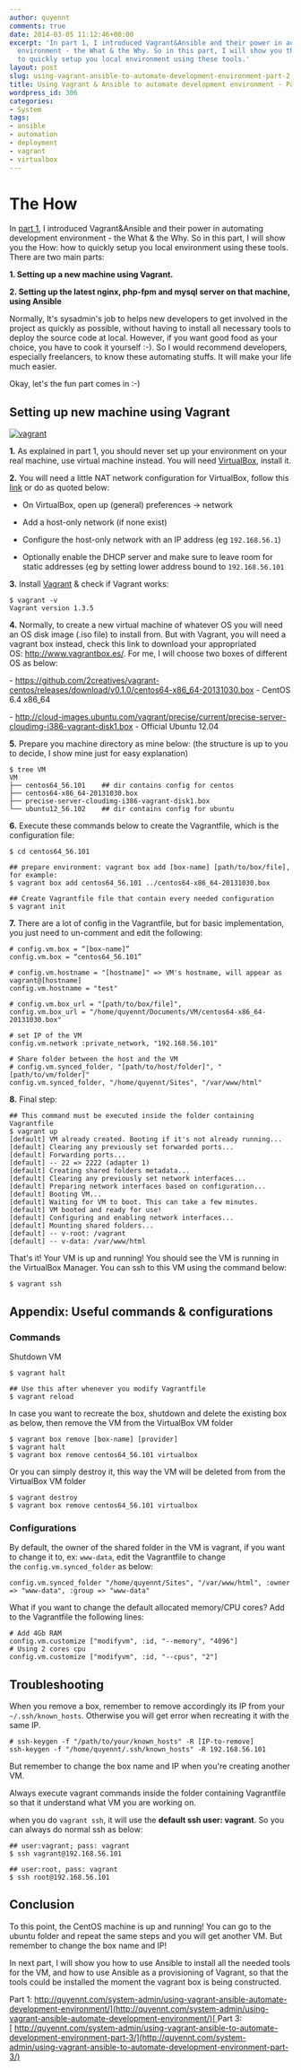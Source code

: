 ```yaml
---
author: quyennt
comments: true
date: 2014-03-05 11:12:46+00:00
excerpt: 'In part 1, I introduced Vagrant&Ansible and their power in automating development
  environment - the What & the Why. So in this part, I will show you the How: how
  to quickly setup you local environment using these tools.'
layout: post
slug: using-vagrant-ansible-to-automate-development-environment-part-2
title: Using Vagrant & Ansible to automate development environment - Part 2
wordpress_id: 306
categories:
- System
tags:
- ansible
- automation
- deployment
- vagrant
- virtualbox
---
```


# The How


In [part 1](http://quyennt.com/web-development/using-vagrant-ansible-automate-development-environment/), I introduced Vagrant&Ansible and their power in automating development environment - the What & the Why. So in this part, I will show you the How: how to quickly setup you local environment using these tools. There are two main parts:

<!-- more -->

**1. Setting up a new machine using Vagrant.**

**2. Setting up the latest nginx, php-fpm and mysql server on that machine, using Ansible**

Normally, It's sysadmin's job to helps new developers to get involved in the project as quickly as possible, without having to install all necessary tools to deploy the source code at local. However, if you want good food as your choice, you have to cook it yourself :-). So I would recommend developers, especially freelancers, to know these automating stuffs. It will make your life much easier.

Okay, let's the fun part comes in :-)


## Setting up new machine using Vagrant


[![vagrant](http://quyennt.com/wp-content/uploads/2014/03/vagrant.jpg)](http://quyennt.com/wp-content/uploads/2014/03/vagrant.jpg)

**1.** As explained in part 1, you should never set up your environment on your real machine, use virtual machine instead. You will need [VirtualBox](https://www.virtualbox.org/wiki/Downloads), install it.

**2.** You will need a little NAT network configuration for VirtualBox, follow this [link](http://emmanuelbernard.com/blog/2012/02/28/configuring-virtualbox-guests-to-access-the-internet-and-be-accessible-from-the-host/) or do as quoted below:



	
  * On VirtualBox, open up (general) preferences -> network

	
  * Add a host-only network (if none exist)

	
  * Configure the host-only network with an IP address (eg `192.168.56.1`)

	
  * Optionally enable the DHCP server and make sure to leave room for static addresses (eg by setting lower address bound to `192.168.56.101`


**3.** Install [Vagrant](http://www.vagrantup.com/downloads.html) & check if Vagrant works:

    
    $ vagrant -v
    Vagrant version 1.3.5


**4.** Normally, to create a new virtual machine of whatever OS you will need an OS disk image (.iso file) to install from. But with Vagrant, you will need a vagrant box instead, check this link to download your appropriated OS: http://www.vagrantbox.es/. For me, I will choose two boxes of different OS as below:

- https://github.com/2creatives/vagrant-centos/releases/download/v0.1.0/centos64-x86_64-20131030.box - CentOS 6.4 x86_64

- http://cloud-images.ubuntu.com/vagrant/precise/current/precise-server-cloudimg-i386-vagrant-disk1.box - Official Ubuntu 12.04

**5.** Prepare you machine directory as mine below: (the structure is up to you to decide, I show mine just for easy explanation)

    
    $ tree VM
    VM
    ├── centos64_56.101    ## dir contains config for centos 
    ├── centos64-x86_64-20131030.box
    ├── precise-server-cloudimg-i386-vagrant-disk1.box
    └── ubuntu12_56.102    ## dir contains config for ubuntu


**6.** Execute these commands below to create the Vagrantfile, which is the configuration file:

    
    $ cd centos64_56.101
    
    ## prepare environment: vagrant box add [box-name] [path/to/box/file], for example: 
    $ vagrant box add centos64_56.101 ../centos64-x86_64-20131030.box
    
    ## Create Vagrantfile file that contain every needed configuration
    $ vagrant init


**7.** There are a lot of config in the Vagrantfile, but for basic implementation, you just need to un-comment and edit the following:

    
    # config.vm.box = “[box-name]”
    config.vm.box = “centos64_56.101”
    
    # config.vm.hostname = "[hostname]" => VM's hostname, will appear as vagrant@[hostname]
    config.vm.hostname = "test"
    
    # config.vm.box_url = "[path/to/box/file]",
    config.vm.box_url = "/home/quyennt/Documents/VM/centos64-x86_64-20131030.box"
    
    # set IP of the VM
    config.vm.network :private_network, "192.168.56.101"
    
    # Share folder between the host and the VM
    # config.vm.synced_folder, "[path/to/host/folder]", "[path/to/vm/folder]"
    config.vm.synced_folder, "/home/quyennt/Sites", "/var/www/html"


**8.** Final step:

    
    ## This command must be executed inside the folder containing Vagrantfile
    $ vagrant up
    [default] VM already created. Booting if it's not already running...
    [default] Clearing any previously set forwarded ports...
    [default] Forwarding ports...
    [default] -- 22 => 2222 (adapter 1)
    [default] Creating shared folders metadata...
    [default] Clearing any previously set network interfaces...
    [default] Preparing network interfaces based on configuration...
    [default] Booting VM...
    [default] Waiting for VM to boot. This can take a few minutes.
    [default] VM booted and ready for use!
    [default] Configuring and enabling network interfaces...
    [default] Mounting shared folders...
    [default] -- v-root: /vagrant
    [default] -- v-data: /var/www/html


That's it! Your VM is up and running! You should see the VM is running in the VirtualBox Manager. You can ssh to this VM using the command below:

    
    $ vagrant ssh




## Appendix: Useful commands & configurations




### Commands

Shutdown VM

    $ vagrant halt
    
    ## Use this after whenever you modify Vagrantfile
    $ vagrant reload

In case you want to recreate the box, shutdown and delete the existing box as below, then remove the VM from the VirtualBox VM folder

    $ vagrant box remove [box-name] [provider]
    $ vagrant halt
    $ vagrant box remove centos64_56.101 virtualbox
    
Or you can simply destroy it, this way the VM will be deleted from from the VirtualBox VM folder

    $ vagrant destroy
    $ vagrant box remove centos64_56.101 virtualbox


### Configurations


By default, the owner of the shared folder in the VM is vagrant, if you want to change it to, ex: `www-data`, edit the Vagrantfile to change the `config.vm.synced_folder` as below:
    
    config.vm.synced_folder "/home/quyennt/Sites", "/var/www/html", :owner => "www-data", :group => "www-data"


What if you want to change the default allocated memory/CPU cores? Add to the Vagrantfile the following lines:

    
    # Add 4Gb RAM
    config.vm.customize ["modifyvm", :id, "--memory", "4096"]
    # Using 2 cores cpu
    config.vm.customize ["modifyvm", :id, "--cpus", "2"]



## Troubleshooting


When you remove a box, remember to remove accordingly its IP from your `~/.ssh/known_hosts`. Otherwise you will get error when recreating it with the same IP.

    
    # ssh-keygen -f "/path/to/your/known_hosts" -R [IP-to-remove]
    ssh-keygen -f "/home/quyennt/.ssh/known_hosts" -R 192.168.56.101


But remember to change the box name and IP when you're creating another VM.

Always execute vagrant commands inside the folder containing Vagrantfile so that it understand what VM you are working on.

when you do `vagrant ssh`, it will use the **default ssh user: vagrant**. So you can always do normal ssh as below:

    
    ## user:vagrant; pass: vagrant
    $ ssh vagrant@192.168.56.101
    
    ## user:root, pass: vagrant
    $ ssh root@192.168.56.101




## Conclusion


To this point, the CentOS machine is up and running! You can go to the ubuntu folder and repeat the same steps and you will get another VM. But remember to change the box name and IP!

In next part, I will show you how to use Ansible to install all the needed tools for the VM, and how to use Ansible as a provisioning of Vagrant, so that the tools could be installed the moment the vagrant box is being constructed.

Part 1: [http://quyennt.com/system-admin/using-vagrant-ansible-automate-development-environment/](http://quyennt.com/system-admin/using-vagrant-ansible-automate-development-environment/)[
](http://quyennt.com/web-development/using-vagrant-ansible-automate-development-environment/)Part 3:[ http://quyennt.com/system-admin/using-vagrant-ansible-to-automate-development-environment-part-3/](http://quyennt.com/system-admin/using-vagrant-ansible-to-automate-development-environment-part-3/)
